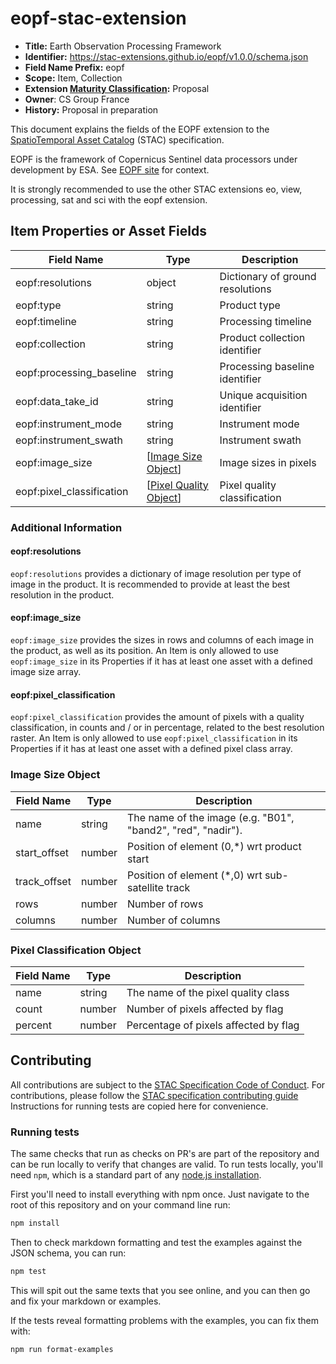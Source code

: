 # eopf-stac-extension

- **Title:** Earth Observation Processing Framework
- **Identifier:** <https://stac-extensions.github.io/eopf/v1.0.0/schema.json>
- **Field Name Prefix:** eopf
- **Scope:** Item, Collection
- **Extension [Maturity Classification](https://github.com/radiantearth/stac-spec/tree/master/extensions/README.md#extension-maturity):** Proposal
- **Owner**: CS Group France
- **History:** Proposal in preparation

This document explains the fields of the EOPF extension to the
[SpatioTemporal Asset Catalog](https://github.com/radiantearth/stac-spec) (STAC) specification.

EOPF is the framework of Copernicus Sentinel data processors under development by ESA.
See [EOPF site](https://eopf.copernicus.eu/) for context.

It is strongly recommended to use the other STAC extensions eo, view, processing, sat and sci with the eopf extension.

## Item Properties or Asset Fields

| Field Name               | Type                                                   | Description                      |
| ------------------------ | ------------------------------------------------------ | -------------------------------- |
| eopf:resolutions         | object                                                 | Dictionary of ground resolutions |
| eopf:type                | string                                                 | Product type                     |
| eopf:timeline            | string                                                 | Processing timeline              |
| eopf:collection          | string                                                 | Product collection identifier    |
| eopf:processing_baseline | string                                                 | Processing baseline identifier   |
| eopf:data_take_id        | string                                                 | Unique acquisition identifier    |
| eopf:instrument_mode     | string                                                 | Instrument mode                  |
| eopf:instrument_swath    | string                                                 | Instrument swath                 |
| eopf:image_size          | \[[Image Size Object](#image-size-object)]             | Image sizes in pixels            |
| eopf:pixel_classification| \[[Pixel Quality Object](#pixel-classification-object)]| Pixel quality classification     |


### Additional Information

#### eopf:resolutions

`eopf:resolutions` provides a dictionary of image resolution per type of image in the product.
It is recommended to provide at least the best resolution in the product. 
 
#### eopf:image_size

`eopf:image_size` provides the sizes in rows and columns of each image in the product, as well as its position.
An Item is only allowed to use `eopf:image_size` in its Properties if it has at least one asset with a defined image size array.

#### eopf:pixel_classification

`eopf:pixel_classification` provides the amount of pixels with a quality classification, in counts and / or in percentage, related to the best resolution raster.
An Item is only allowed to use `eopf:pixel_classification` in its Properties if it has at least one asset with a defined pixel class array.


### Image Size Object

| Field Name          | Type   | Description |
| ------------------- | ------ | ----------- |
| name                | string | The name of the image (e.g. "B01", "band2", "red", "nadir"). |
| start_offset        | number | Position of element (0,*) wrt product start |
| track_offset        | number | Position of element (*,0) wrt sub-satellite track |
| rows                | number | Number of rows |
| columns             | number | Number of columns |

### Pixel Classification Object

| Field Name          | Type   | Description |
| ------------------- | ------ | ----------- |
| name                | string | The name of the pixel quality class |
| count               | number | Number of pixels affected by flag |
| percent             | number | Percentage of pixels affected by flag |


## Contributing

All contributions are subject to the
[STAC Specification Code of Conduct](https://github.com/radiantearth/stac-spec/blob/master/CODE_OF_CONDUCT.md).
For contributions, please follow the
[STAC specification contributing guide](https://github.com/radiantearth/stac-spec/blob/master/CONTRIBUTING.md) Instructions
for running tests are copied here for convenience.

### Running tests

The same checks that run as checks on PR's are part of the repository and can be run locally to verify that changes are valid. 
To run tests locally, you'll need `npm`, which is a standard part of any [node.js installation](https://nodejs.org/en/download/).

First you'll need to install everything with npm once. Just navigate to the root of this repository and on 
your command line run:
```bash
npm install
```

Then to check markdown formatting and test the examples against the JSON schema, you can run:
```bash
npm test
```

This will spit out the same texts that you see online, and you can then go and fix your markdown or examples.

If the tests reveal formatting problems with the examples, you can fix them with:
```bash
npm run format-examples
```
